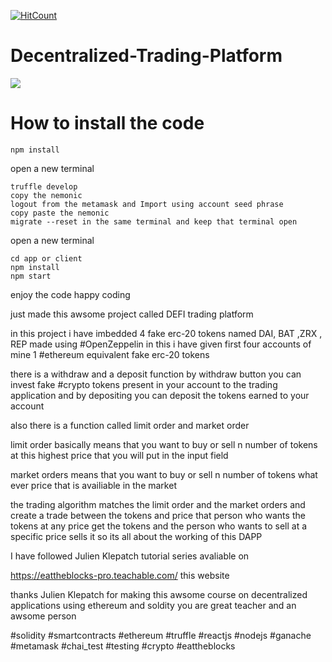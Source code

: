 
[![HitCount](http://hits.dwyl.com/samarth30/Decentralized-Trading-Platform.svg)](http://hits.dwyl.com/samarth30/Decentralized-Trading-Platform)
# Decentralized-Trading-Platform
 
<img src="https://github.com/samarth30/Decentralized-Trading-Platform/blob/master/trading-app.png"/>


# How to install the code

```
npm install
```
open a new terminal
```
truffle develop
copy the nemonic 
logout from the metamask and Import using account seed phrase
copy paste the nemonic
migrate --reset in the same terminal and keep that terminal open
```

open a new terminal
``` 
cd app or client
npm install
npm start
```

enjoy the code happy coding

just made this awsome project  called DEFI trading platform

in this project i have imbedded 4 fake erc-20 tokens named DAI, BAT ,ZRX , REP  made using #OpenZeppelin  in this i have given first four accounts of mine 1 #ethereum  equivalent fake erc-20 tokens 



there is a withdraw and a deposit function by withdraw button you can invest fake #crypto tokens present in your account to the trading application and by depositing you can deposit the tokens earned to your account 



also there is a function called limit order and market order 

limit order basically means that you want to buy or sell n number of tokens at this highest price that you will put in the input field 



market orders means that you want to buy or sell n number of tokens what ever price that is availiable in the market



the trading algorithm matches  the limit order and the market orders and create a trade between the tokens and price that person who wants the tokens at any price get the tokens and the person who wants to sell at a specific price sells it so its all about the working of this DAPP



I have followed Julien Klepatch tutorial series avaliable on 

https://eattheblocks-pro.teachable.com/ this website 



thanks Julien Klepatch for making this awsome course on decentralized applications using ethereum and soldity you are great teacher and an awsome person



#solidity #smartcontracts #ethereum #truffle #reactjs #nodejs #ganache #metamask #chai_test #testing #crypto #eattheblocks
